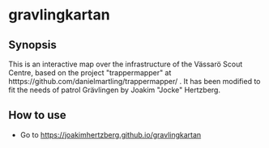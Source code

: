 # gravlingkartan

## Synopsis

This is an interactive map over the infrastructure of the Vässarö Scout Centre, based on the project "trappermapper" at htttps://github.com/danielmartling/trappermapper/ . It has been modified to fit the needs of patrol Grävlingen by Joakim "Jocke" Hertzberg.

## How to use
- Go to https://joakimhertzberg.github.io/gravlingkartan 

